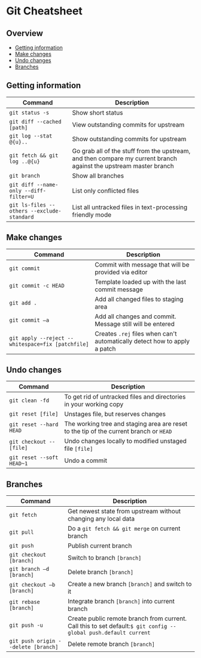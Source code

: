 # Git Cheatsheet
## Overview
- [Getting information](#getting-information)
- [Make changes](#make-changes)
- [Undo changes](#undo-changes)
- [Branches](#branches)

## Getting information
|Command|Description|
|---|---|
|``` git status -s ```|Show short status|
|``` git diff --cached [path] ```|View outstanding commits for upstream|
|```git log --stat @{u}..```|Show outstanding commits for upstream|
|```git fetch && git log ..@{u}```|Go grab all of the stuff from the upstream, and then compare my current branch against the upstream master branch|
|```git branch```|Show all branches|
|```git diff --name-only --diff-filter=U```|List only conflicted files |
|```git ls-files --others --exclude-standard```|List all untracked files in text-processing friendly mode|

## Make changes
|Command|Description|
|---|---|
|```git commit```|Commit with message that will be provided via editor|
|```git commit -c HEAD```|Template loaded up with the last commit message|
|```git add .```|Add all changed files to staging area|
|```git commit –a```|Add all changes and commit. Message still will be entered|
|```git apply --reject --whitespace=fix [patchfile]```|Creates `.rej` files when can't automatically detect how to apply a patch|

## Undo changes
|Command|Description|
|---|---|
|```git clean -fd```|To get rid of untracked files and directories in your working copy|
|```git reset [file]```|Unstages file, but reserves changes|
|```git reset --hard HEAD```|The working tree and staging area are reset to the tip of the current branch or `HEAD`|
|```git checkout -- [file]```|Undo changes locally to modified unstaged file `[file]`|
|```git reset --soft HEAD~1```|Undo a commit|


## Branches
|Command|Description|
|---|---|
|```git fetch``` |Get newest state from upstream without changing any local data|
|```git pull```|Do a ```git fetch && git merge``` on current branch|
|```git push```|Publish current branch|
|```git checkout [branch]```|Switch to branch `[branch]`|
|```git branch –d [branch]```|Delete branch `[branch]`|
|```git checkout –b [branch]```|Create a new branch `[branch]` and switch to it|
|```git rebase [branch]```|Integrate branch `[branch]`  into current branch|
|```git push -u```|Create public remote branch from current. Call this to set default:```$ git config --global push.default current```|
|```git push origin --delete [branch]```|Delete remote branch `[branch]`|




